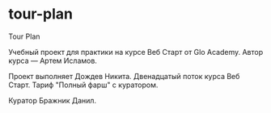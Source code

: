 # tour-plan

Tour Plan

Учебный проект для практики на курсе Веб Старт от Glo Academy. Автор курса — Артем Исламов.

Проект выполняет
Дождев Никита. Двенадцатый поток курса Веб Старт. Тариф "Полный фарш" с куратором.

Куратор
Бражник Данил.
